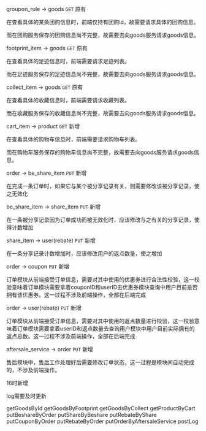 groupon_rule -> goods  `GET`  原有

在查看具体的某条团购信息时，前端仅持有团购id，故需要请求具体的团购信息。

而在团购服务保存的团购信息尚不完整，故需要去向goods服务请求goods信息。

footprint_item -> goods  `GET`  原有

在查看具体的足迹信息时，前端需要请求足迹列表。

而在足迹服务保存的足迹信息尚不完整，故需要去向goods服务请求goods信息。

collect_item -> goods  `GET`  原有

在查看具体的收藏信息时，前端需要请求收藏列表。

而在收藏服务保存的收藏信息尚不完整，故需要去向goods服务请求goods信息。

cart_item -> product  `GET`  新增

在查看具体的购物车信息时，前端需要请求购物车列表。

而在购物车服务保存的购物车信息尚不完整，故需要去向goods服务请求goods信息。

order -> be_share_item  `PUT`  新增

在完成一条订单时，如果它与某个被分享记录有关，则需要修改该被分享记录，使之无效化

be_share_item -> share_item  `PUT`  新增

在一条被分享记录因为订单成功而被无效化时，应该修改与之有关的分享记录，使得计数增加

share_item -> user(rebate)  `PUT`  新增

在一条分享记录计数增加时，应该修改用户的返点数量，使之增加

order -> coupon  `PUT`   新增

 订单模块从前端接受订单信息，需要对其中使用的优惠券进行合法性校验，这一校验意味着订单模块需要拿着couponID和userID去优惠券模块查询中用户目前是否拥有该优惠券。这一过程不涉及前端操作，全部在后端完成 

order -> user(rebate)  `PUT`  新增

 订单模块从前端接受订单信息，需要对其中使用的返点数量进行校验，这一校验意味着订单模块需要拿着userID和返点数量去查询用户模块中用户目前实际拥有的返点总数。这一过程不涉及前端操作，全部在后端完成 

aftersale_service -> order  `PUT`  新增

 售后模块中，售后工作处理好后需要修改订单状态，这一过程是模块间自动完成的，不涉及前端操作。 



16时新增

log需要及时更新



getGoodsById
getGoodsByFootprint
getGoodsByCollect
getProductByCart
putBeshareByOrder
putShareByBeshare
putRebateByShare
putCouponByOrder
putRebateByOrder
putOrderByAftersaleService
postLog